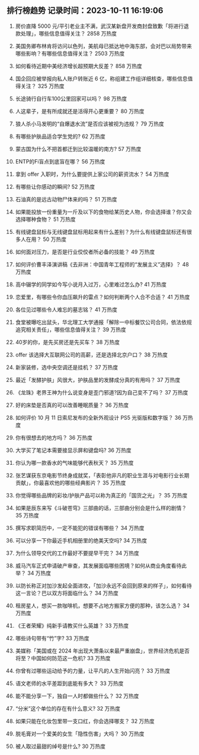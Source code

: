 
## 排行榜趋势 记录时间：2023-10-11 16:19:06
  
  1. 房价直降 5000 元/平引老业主不满，武汉某新盘开发商封盘致歉「将进行退款处理」，哪些信息值得关注？ 2858 万热度
    
  2. 美国务卿布林肯将访问以色列，美航母已抵达地中海东部，会对巴以局势带来哪些影响？有哪些信息值得关注？ 2503 万热度
    
  3. 如何看待近期中美经济增长超预期大反差？ 858 万热度
    
  4. 国企回应被举报向私人账户转账近 6 亿，称组建工作组详细核查，哪些信息值得关注？ 325 万热度
    
  5. 长途骑行自行车100公里回家可以吗？ 98 万热度
    
  6. 人这辈子，是有所成就还是活得开心更重要？ 80 万热度
    
  7. 狼人杀小马发明的“自爆退水流”是否应该被视为违规？ 79 万热度
    
  8. 有哪些护肤品适合学生党的? 62 万热度
    
  9. 蒙古国为什么不把首都迁到比较温暖的南方? 57 万热度
    
  10. ENTP的Fi盲点到底盲在哪？ 56 万热度
    
  11. 拿到 offer 入职时，为什么要提供上家公司的薪资流水？ 54 万热度
    
  12. 有哪些让你感动的瞬间? 52 万热度
    
  13. 石油真的是远古动物尸体来的吗？ 51 万热度
    
  14. 如果能投放一份重量为一斤及以下的食物给某历史人物，你会选择谁？你又会选择哪种食物？ 51 万热度
    
  15. 有线键盘鼠标与无线键盘鼠标用起来有什么差别？为什么有线键盘鼠标还有很多人在用？ 50 万热度
    
  16. 如何面对压力，是否是行业佼佼者所必备的技能？ 49 万热度
    
  17. 如何评价曹丰泽演讲稿《去非洲：中国青年工程师的“发展主义”选择》？ 48 万热度
    
  18. 高中辍学的同学如今写小说月入过万，心里难过怎么办? 41 万热度
    
  19. 恋爱里，有哪些令你血压飙升的雷点？如何判断两个人合不合适？ 41 万热度
    
  20. 各位见过哪些令人难忘的墓志铭？ 41 万热度
    
  21. 食堂被曝吃出鼠头，华北理工大学通报「解除一中标餐饮公司合同，依法依规追究相关责任」，哪些信息值得关注？ 39 万热度
    
  22. 40岁的你，是先买房还是先买车？ 38 万热度
    
  23. offer 该选择大互联网公司的高薪，还是选择北京户口？ 38 万热度
    
  24. 新家装修，选中央空调还是挂机？ 37 万热度
    
  25. 最近「发酵护肤」风很大，护肤品里的发酵成分真的有用吗？ 37 万热度
    
  26. 《龙珠》老界王神为什么说变身是歪门邪道?因为自己变不了吗？ 37 万热度
    
  27. 好的床垫是否真的可以改善睡眠质量？ 36 万热度
    
  28. 如何评价 10 月 11 日索尼发布的全新外观设计 PS5 光驱版和数字版？ 36 万热度
    
  29. 你有很想去的地方吗？ 36 万热度
    
  30. 大学买了笔记本需要接显示屏和键盘吗? 36 万热度
    
  31. 你认为哪一款香水的气味能够代表秋天？ 35 万热度
    
  32. 张艺谋获东京电影节终身成就奖，「表彰他非凡的职业生涯与对电影行业长期贡献」，你最喜欢他的哪些经典影片？ 35 万热度
    
  33. 你觉得哪些品牌的彩妆/护肤产品可以称为真正的「国货之光」？ 35 万热度
    
  34. 如果是辰东来写《斗破苍穹》三部曲的话，三部曲分别会是什么样的剧情？ 35 万热度
    
  35. 撰写求职简历中，一定不能犯的错误有哪些？ 34 万热度
    
  36. 可以分享一下你最近手机相册里的绝美天空吗? 34 万热度
    
  37. 为什么领导交代的工作最好不要提早干完？ 34 万热度
    
  38. 威马汽车正式申请破产审查，其发展面临哪些困境？如何从商业角度看待此举？ 34 万热度
    
  39. 以防长称正对加沙发起全面进攻，「加沙永远不会回到原来的样子」，如何看待这一言论？巴以双方将面临什么？ 34 万热度
    
  40. 租房星人，想买一款咖啡机，想要不占地方搬家方便的那种，该怎么选？ 34 万热度
    
  41. 《王者荣耀》纯新手请教买什么英雄？ 33 万热度
    
  42. 哪些诗句带有“竹”字? 33 万热度
    
  43. 美媒称「美国或在 2024 年出现大萧条以来最严重崩盘」，世界经济危机是否将至？中国如何防范这一危机? 33 万热度
    
  44. 你曾有过哪些运动给予的力量，让平凡的人生开始闪亮？ 33 万热度
    
  45. 语文老师的水平差距到底能有多大？ 33 万热度
    
  46. 能不能分享一下，独自一人时都做些什么？ 32 万热度
    
  47. “分米”这个单位的存在有什么意义? 32 万热度
    
  48. 如果只能在化妆包里带一支口红，你会选择哪支？ 32 万热度
    
  49. 脱毛膏对一个爱美的女生「隐性伤害」大吗？ 30 万热度
    
  50. 被人取过最甜的绰号是什么? 30 万热度
    
